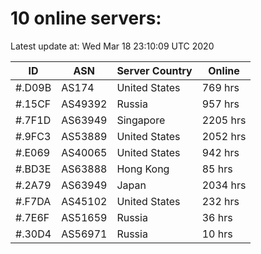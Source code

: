 # 10 online servers:

Latest update at: Wed Mar 18 23:10:09 UTC 2020

| ID | ASN | Server Country | Online |
| -- | --- | -------------- | ------ |
| #.D09B | AS174 | United States | 769 hrs |
| #.15CF | AS49392 | Russia | 957 hrs |
| #.7F1D | AS63949 | Singapore | 2205 hrs |
| #.9FC3 | AS53889 | United States | 2052 hrs |
| #.E069 | AS40065 | United States | 942 hrs |
| #.BD3E | AS63888 | Hong Kong | 85 hrs |
| #.2A79 | AS63949 | Japan | 2034 hrs |
| #.F7DA | AS45102 | United States | 232 hrs |
| #.7E6F | AS51659 | Russia | 36 hrs |
| #.30D4 | AS56971 | Russia | 10 hrs |

